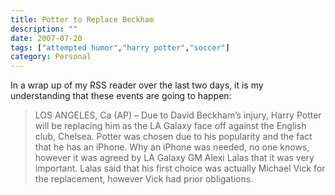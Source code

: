 ```yaml
---
title: Potter to Replace Beckham
description: ""
date: 2007-07-20
tags: ["attempted humor","harry potter","soccer"]
category: Personal
---
```



In a wrap up of my RSS reader over the last two days, it is my understanding that these events are going to happen:

<blockquote>LOS ANGELES, Ca (AP) – Due to David Beckham’s injury, Harry Potter will be replacing him as the LA Galaxy face off against the English club, Chelsea.  Potter was chosen due to his popularity and the fact that he has an iPhone.  Why an iPhone was needed, no one knows, however it was agreed by LA Galaxy GM Alexi Lalas that it was very important.  Lalas said that his first choice was actually Michael Vick for the replacement, however Vick had prior obligations.</blockquote>
